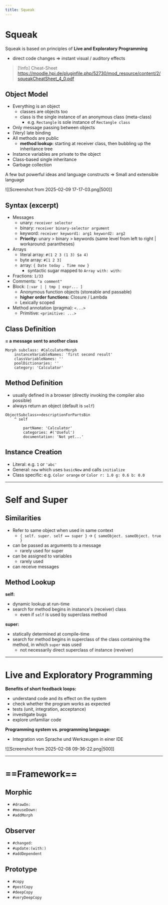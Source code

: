 ```yaml
---
title: Squeak
---
```

# Squeak
Squeak is based on principles of **Live and Exploratory Programming**
- direct code changes $\Rightarrow$ instant visual / auditory effects

> [!info] Cheat-Sheet
> https://moodle.hpi.de/pluginfile.php/52730/mod_resource/content/2/squeakCheatSheet_4_0.pdf

## Object Model
- Everything is an object
	- classes are objects too
	- class is the single instance of an anonymous class (meta-class)
		- e.g. `Rectangle` is sole instance of `Rectangle class`
- Only message passing between objects
- (Very) late binding
- All methods are public
	- **method lookup:** starting at receiver class, then bubbling up the inheritance tree
- Instance variables are private to the object
- Class-based single inheritance
- Garbage collection

A few but powerful ideas and language constructs $\Rightarrow$ Small and extensible language

![[Screenshot from 2025-02-09 17-17-03.png|500]]

## Syntax (excerpt)
- Messages
	- unary: `receiver selector`
	- binary: `receiver binary-selector argument`
	- keyword: `receiver keyword1: arg1 keyword2: arg2`
	- **Priority:** unary > binary > keywords (same level from left to right | workaround: parantheses)
- Arrays
	- literal array: `#(1 2 3 (1 3) $a 4)`
	- byte array: `#[1 2 3]`
	- array: `{ Date today . Time now }`
		- syntactic sugar mapped to `Array with: with:`
- Fractions: `1/33`
- Comments: `"a comment"`
- Block: `[:var | | tmp | expr... ]`
	- Anonymous function objects (storeable and passable)
	- **higher order functions:** Closure / Lambda
	- Lexically scoped
- Method annotation (pragma): `<...>`
	- Primitive: `<primitive: ...>`

## Class Definition
**= a message sent to another class**

```smalltalk
Morph subclass: #CalculatorMorph
	instanceVariableNames: 'first second result'
	classVariableNames: ''
	poolDictionaries: ''
	category: 'Calculator'
```

## Method Definition
- usually defined in a browser (directly invoking the compiler also possible)
- always return an object (default is `self`)

```smalltalk
ObjectSubclass>>descriptionForPartsBin
	^ self

		partName: 'Calculator'
		categories: #('Useful')
		documentation: 'Not yet...'
```

## Instance Creation
- Literal: e.g. `1` or `'abc'`
- General: `new` which uses `basicNew` and calls `initialize`
- Class specific: e.g. `Color orange` or `Color r: 1.0 g: 0.6 b: 0.0`

---
# Self and Super
## Similarities
- Refer to same object when used in same context
	- `{ self. super. self == super }` $\to$ `{ sameObject. sameObject. true }`
- can be passed as arguments to a message
	- rarely used for super
- can be assigned to variables
	- rarely used
- can receive messages

## Method Lookup
**self:**
- dynamic lookup at run-time
- search for method begins in instance's (receiver) class
	- even if `self` is used by superclass method

**super:**
- statically determined at compile-time
- search for method begins in superclass of the class containing the method, in which `super` was used
	- not necessarily direct superclass of instance (reveiver)

---
# Live and Exploratory Programming
**Benefits of short feedback loops:**
- understand code and its effect on the system
- check whether the program works as expected
- tests (unit, integration, acceptance)
- investigate bugs
- explore unfamiliar code

**Programming system vs. programming language:**
- Integration von Sprache und Werkzeugen in einer IDE

![[Screenshot from 2025-02-08 09-36-22.png|500]]

---
# ==Framework==
## Morphic
- `#drawOn:`
- `#mouseDown:`
- `#addMorph`

## Observer
- `#changed:`
- `#update:(with:)`
- `#addDependent`

## Prototype
- `#copy`
- `#postCopy`
- `#deepCopy`
- `#veryDeepCopy`

